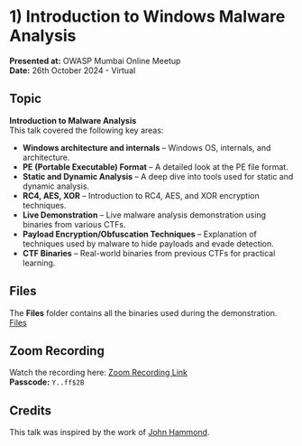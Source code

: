 # 1) Introduction to Windows Malware Analysis  
**Presented at:** OWASP Mumbai Online Meetup  
**Date:** 26th October 2024 - Virtual  

## Topic
**Introduction to Malware Analysis**  
This talk covered the following key areas:
- **Windows architecture and internals** – Windows OS, internals, and architecture.
- **PE (Portable Executable) Format** – A detailed look at the PE file format.
- **Static and Dynamic Analysis** – A deep dive into tools used for static and dynamic analysis.
- **RC4, AES, XOR** – Introduction to RC4, AES, and XOR encryption techniques.
- **Live Demonstration** – Live malware analysis demonstration using binaries from various CTFs.
- **Payload Encryption/Obfuscation Techniques** – Explanation of techniques used by malware to hide payloads and evade detection.
- **CTF Binaries** – Real-world binaries from previous CTFs for practical learning.

## Files
The **Files** folder contains all the binaries used during the demonstration. [Files](Files)  

## Zoom Recording
Watch the recording here: [Zoom Recording Link](https://us06web.zoom.us/rec/share/1e4BH0nsnGbopHDdUo1w8nWtyAvvl8nnBT5Bwk8sp2ns-ZJUmhvg0Ry3XrUUBxug.ddrWkkHFdl6MOZkY)  
**Passcode:** `Y..ff$2B`

## Credits
This talk was inspired by the work of [John Hammond](https://www.youtube.com/@_JohnHammond).
